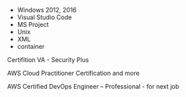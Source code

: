 - Windows 2012, 2016
- Visual Studio Code
- MS Project
- Unix
- XML
- container

Certifition
VA - Security Plus

AWS Cloud Practitioner Certification  and more 

AWS Certified DevOps Engineer – Professional - for next job


